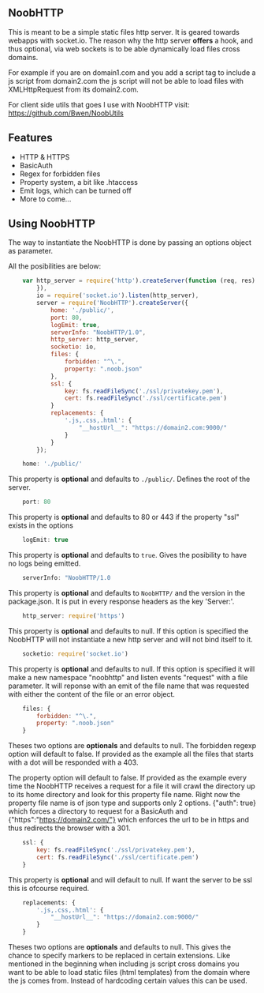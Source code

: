 ## NoobHTTP
This is meant to be a simple static files http server. It is geared towards
webapps with socket.io. The reason why the http server __offers__ a hook,
and thus optional, via web sockets is to be able dynamically load files cross domains.

For example if you are on domain1.com and you add a script tag to include a js script
from domain2.com the js script will not be able to load files with XMLHttpRequest from
its domain2.com.

For client side utils that goes I use with NoobHTTP visit: https://github.com/Bwen/NoobUtils

## Features
 - HTTP & HTTPS
 - BasicAuth
 - Regex for forbidden files
 - Property system, a bit like .htaccess
 - Emit logs, which can be turned off
 - More to come...

## Using NoobHTTP
The way to instantiate the NoobHTTP is done by passing an options object as parameter.

All the posibilities are below:
```javascript
    var http_server = require('http').createServer(function (req, res) {
        }),
        io = require('socket.io').listen(http_server),
        server = require('NoobHTTP').createServer({
            home: './public/',
            port: 80,
            logEmit: true,
            serverInfo: "NoobHTTP/1.0",
            http_server: http_server,
            socketio: io,
            files: {
                forbidden: "^\.",
                property: ".noob.json"
            },
            ssl: {
                key: fs.readFileSync('./ssl/privatekey.pem'),
                cert: fs.readFileSync('./ssl/certificate.pem')
            }
            replacements: {
                '.js,.css,.html': {
                    "__hostUrl__": "https://domain2.com:9000/"
                }
            }
        });
```

```javascript
    home: './public/'
```
This property is __optional__ and defaults to `./public/`.
Defines the root of the server.

```javascript
    port: 80
```
This property is __optional__ and defaults to 80 or 443 if the property "ssl" exists in the options

```javascript
    logEmit: true
```
This property is __optional__ and defaults to `true`.
Gives the posibility to have no logs being emitted.

```javascript
    serverInfo: "NoobHTTP/1.0
```
This property is __optional__ and defaults to `NoobHTTP/` and the version in the package.json.
It is put in every response headers as the key 'Server:'.

```javascript
    http_server: require('https')
```
This property is __optional__ and defaults to null.
If this option is specified the NoobHTTP will not instantiate a new http server
and will not bind itself to it.

```javascript
    socketio: require('socket.io')
```
This property is __optional__ and defaults to null.
If this option is specified it will make a new namespace "noobhttp" and listen
events "request" with a file parameter. It will reponse with an emit of the file
name that was requested with either the content of the file or an error object.

```javascript
    files: {
        forbidden: "^\.",
        property: ".noob.json"
    }
```
Theses two options are __optionals__ and defaults to null.
The forbidden regexp option will default to false. If provided as the example all the
files that starts with a dot will be responded with a 403.

The property option will default to false. If provided as the example every time the
NoobHTTP receives a request for a file it will crawl the directory up to its home
directory and look for this property file name. Right now the property file name is of
json type and supports only 2 options. {"auth": true} which forces a directory to request
for a BasicAuth and {"https":"https://domain2.com/"} which enforces the url to be in https
and thus redirects the browser with a 301.

```javascript
    ssl: {
        key: fs.readFileSync('./ssl/privatekey.pem'),
        cert: fs.readFileSync('./ssl/certificate.pem')
    }
```
This property is __optional__ and will default to null.
If want the server to be ssl this is ofcourse required.

```javascript
    replacements: {
        '.js,.css,.html': {
            "__hostUrl__": "https://domain2.com:9000/"
        }
    }
```
Theses two options are __optionals__ and defaults to null.
This gives the chance to specify markers to be replaced in certain extensions. Like
mentioned in the beginning when including js script cross domains you want to be able
to load static files (html templates) from the domain where the js comes from. Instead
of hardcoding certain values this can be used.
